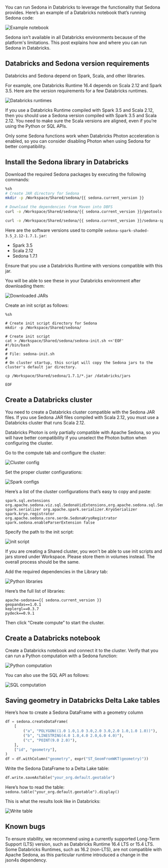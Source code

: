 <!--
 Licensed to the Apache Software Foundation (ASF) under one
 or more contributor license agreements.  See the NOTICE file
 distributed with this work for additional information
 regarding copyright ownership.  The ASF licenses this file
 to you under the Apache License, Version 2.0 (the
 "License"); you may not use this file except in compliance
 with the License.  You may obtain a copy of the License at

   http://www.apache.org/licenses/LICENSE-2.0

 Unless required by applicable law or agreed to in writing,
 software distributed under the License is distributed on an
 "AS IS" BASIS, WITHOUT WARRANTIES OR CONDITIONS OF ANY
 KIND, either express or implied.  See the License for the
 specific language governing permissions and limitations
 under the License.
 -->

You can run Sedona in Databricks to leverage the functionality that Sedona provides.  Here’s an example of a Databricks notebook that’s running Sedona code:

![Example notebook](../image/databricks/image1.png)

Sedona isn’t available in all Databricks environments because of the platform's limitations. This post explains how and where you can run Sedona in Databricks.

## Databricks and Sedona version requirements

Databricks and Sedona depend on Spark, Scala, and other libraries.

For example, one Databricks Runtime 16.4 depends on Scala 2.12 and Spark 3.5.  Here are the version requirements for a few Databricks runtimes.

![Databricks runtimes](../image/databricks/image2.png)

If you use a Databricks Runtime compiled with Spark 3.5 and Scala 2.12, then you should use a Sedona version compiled with Spark 3.5 and Scala 2.12.  You need to make sure the Scala versions are aligned, even if you’re using the Python or SQL APIs.

Only some Sedona functions work when Databricks Photon acceleration is enabled, so you can consider disabling Photon when using Sedona for better compatibility.

## Install the Sedona library in Databricks

Download the required Sedona packages by executing the following commands:

```sh
%sh
# Create JAR directory for Sedona
mkdir -p /Workspace/Shared/sedona/{{ sedona.current_version }}

# Download the dependencies from Maven into DBFS
curl -o /Workspace/Shared/sedona/{{ sedona.current_version }}/geotools-wrapper-{{ sedona.current_geotools }}.jar "https://repo1.maven.org/maven2/org/datasyslab/geotools-wrapper/{{ sedona.current_geotools }}/geotools-wrapper-{{ sedona.current_geotools }}.jar"

curl -o /Workspace/Shared/sedona/{{ sedona.current_version }}/sedona-spark-shaded-3.5_2.12-{{ sedona.current_version }}.jar "https://repo1.maven.org/maven2/org/apache/sedona/sedona-spark-shaded-3.5_2.12/{{ sedona.current_version }}/sedona-spark-shaded-3.5_2.12-{{ sedona.current_version }}.jar"
```

Here are the software versions used to compile `sedona-spark-shaded-3.5_2.12-1.7.1.jar`:

* Spark 3.5
* Scala 2.12
* Sedona 1.7.1

Ensure that you use a Databricks Runtime with versions compatible with this jar.

You will be able to see these in your Databricks environment after downloading them:

![Downloaded JARs](../image/databricks/image3.png)

Create an init script as follows:

```
%sh

# Create init script directory for Sedona
mkdir -p /Workspace/Shared/sedona/

# Create init script
cat > /Workspace/Shared/sedona/sedona-init.sh <<'EOF'
#!/bin/bash
#
# File: sedona-init.sh
#
# On cluster startup, this script will copy the Sedona jars to the cluster's default jar directory.

cp /Workspace/Shared/sedona/1.7.1/*.jar /databricks/jars

EOF
```

## Create a Databricks cluster

You need to create a Databricks cluster compatible with the Sedona JAR files.  If you use Sedona JAR files compiled with Scala 2.12, you must use a Databricks cluster that runs Scala 2.12.

Databricks Photon is only partially compatible with Apache Sedona, so you will have better compatibility if you unselect the Photon button when configuring the cluster.

Go to the compute tab and configure the cluster:

![Cluster config](../image/databricks/image4.png)

Set the proper cluster configurations:

![Spark configs](../image/databricks/image5.png)

Here’s a list of the cluster configurations that’s easy to copy and paste:

```
spark.sql.extensions org.apache.sedona.viz.sql.SedonaVizExtensions,org.apache.sedona.sql.SedonaSqlExtensions
spark.serializer org.apache.spark.serializer.KryoSerializer
spark.kryo.registrator org.apache.sedona.core.serde.SedonaKryoRegistrator
spark.sedona.enableParserExtension false
```

Specify the path to the init script:

![init script](../image/databricks/image6.png)

If you are creating a Shared cluster, you won't be able to use init scripts and jars stored under Workspace. Please store them in volumes instead. The overall process should be the same.

Add the required dependencies in the Library tab:

![Python libraries](../image/databricks/image7.png)

Here’s the full list of libraries:

```
apache-sedona=={{ sedona.current_version }}
geopandas==1.0.1
keplergl==0.3.7
pydeck==0.9.1
```

Then click “Create compute” to start the cluster.

## Create a Databricks notebook

Create a Databricks notebook and connect it to the cluster.  Verify that you can run a Python computation with a Sedona function:

![Python computation](../image/databricks/image1.png)

You can also use the SQL API as follows:

![SQL computation](../image/databricks/image8.png)

## Saving geometry in Databricks Delta Lake tables

Here’s how to create a Sedona DataFrame with a geometry column

```python
df = sedona.createDataFrame(
    [
        ("a", "POLYGON((1.0 1.0,1.0 3.0,2.0 3.0,2.0 1.0,1.0 1.0))"),
        ("b", "LINESTRING(4.0 1.0,4.0 2.0,6.0 4.0)"),
        ("c", "POINT(9.0 2.0)"),
    ],
    ["id", "geometry"],
)
df = df.withColumn("geometry", expr("ST_GeomFromWKT(geometry)"))
```

Write the Sedona DataFrame to a Delta Lake table:

```python
df.write.saveAsTable("your_org.default.geotable")
```

Here’s how to read the table: `sedona.table("your_org.default.geotable").display()`

This is what the results look like in Databricks:

![Write table](../image/databricks/image9.png)

## Known bugs

To ensure stability, we recommend using a currently supported Long-Term Support (LTS) version, such as Databricks Runtime 16.4 LTS or 15.4 LTS.  Some Databricks Runtimes, such as 16.2 (non-LTS), are not compatible with Apache Sedona, as this particular runtime introduced a change in the json4s dependency.
